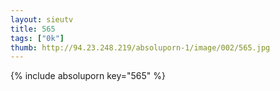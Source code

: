 ```yaml
--- 
layout: sieutv
title: 565
tags: ["0k"]
thumb: http://94.23.248.219/absoluporn-1/image/002/565.jpg
---
```

{% include absoluporn key="565" %} 
